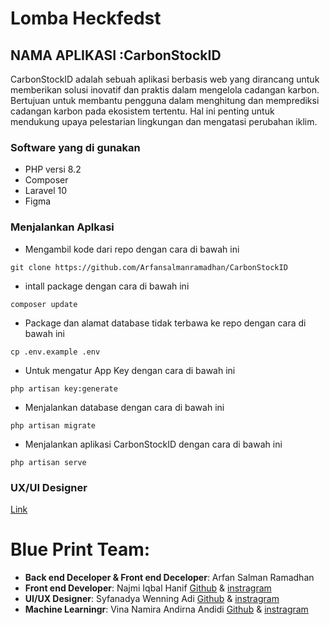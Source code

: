 # Lomba Heckfedst 

## NAMA APLIKASI :CarbonStockID
CarbonStockID adalah sebuah aplikasi berbasis web yang dirancang untuk memberikan solusi inovatif dan praktis dalam mengelola cadangan karbon. Bertujuan untuk membantu pengguna dalam menghitung dan memprediksi cadangan karbon pada ekosistem tertentu. Hal ini penting untuk mendukung upaya pelestarian lingkungan dan mengatasi perubahan iklim.
### Software yang di gunakan 
* PHP versi 8.2
* Composer 
* Laravel 10 
* Figma

### Menjalankan Aplkasi 
* Mengambil kode dari repo dengan cara di bawah ini
```
git clone https://github.com/Arfansalmanramadhan/CarbonStockID
```
* intall package dengan cara di bawah ini
```
composer update
```
* Package dan alamat database tidak terbawa ke repo dengan cara di bawah ini
```
cp .env.example .env
```
* Untuk mengatur App Key dengan cara di bawah ini 
```
php artisan key:generate
```
* Menjalankan database dengan cara di bawah ini 
```
php artisan migrate
```

* Menjalankan aplikasi CarbonStockID dengan cara di bawah ini 
```
php artisan serve 
```

### UX/UI Designer
[Link](https://www.figma.com/design/NLM2yXRX5v81TgP7kYcosY/PA-Carbon?node-id=1-1387&p=f&t=XXybktfPkJkQfROh-0)

# Blue Print Team:
- **Back end Deceloper & Front end Deceloper**: Arfan Salman Ramadhan
- **Front end Developer**: Najmi Iqbal Hanif [Github](https://github.com/pendosataubat) & [instragram](https://www.instagram.com/hnf_.45/)
- **UI/UX Designer**: Syfanadya Wenning Adi  [Github](https://github.com/syfanadya) & [instragram](https://www.instagram.com/syfa.ndya)
- **Machine Learningr**: Vina Namira Andirna Andidi  [Github](https://github.com/vinanamira) & [instragram](https://www.instagram.com/vinanamiraa16/)
